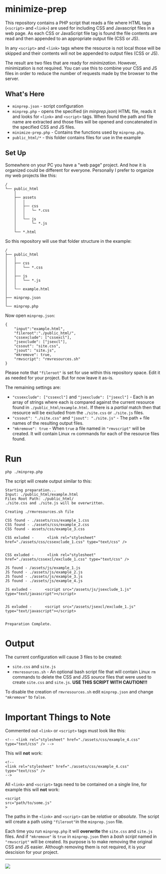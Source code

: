 # minimize-prep

This repository contains a PHP script that reads a file where HTML tags (`<script>` and `<link>`) are used for including CSS and Javascript files in a web page. As each CSS or JavaScript file tag is found the file contents are read and then appended to an appropriate output file (CSS or JS).

In any `<script>` and `<link>` tags where the resource is not local those will be skipped and their contents will not be appended to output files (CSS or JS). 

The result are two files that are ready for *minimization*. However, minimization is not required. You can use this to combine your CSS and JS files in order to reduce the number of requests made by the browser to the server.

## What's Here

* `minprep.json` - script configuration
* `minprep.php` - opens the specified (*in minprep.json*) HTML file, reads it and looks for `<link>` and `<script>` tags. When found the path and file name are extracted and those files will be opened and concatenated in the specified CSS and JS files.
* `minimize-prep.php` - Contains the functions used by `minprep.php`.
* `public_html/*` - this folder contains files for use in the example

## Set Up

Somewhere on your PC you have a "web page" project. And how it is organized could be different for everyone. Personally I prefer to organize my web projects like this:

```
/
└── public_html
    │
    ├── assets
    │   │
    │   ├── css
    │   │   └─ *.css
    │   │
    │   └── js
    │       └─ *.js
    │
    └── *.html
```

So this repository will use that folder structure in the example:

```
/
├── public_html
│   │
│   ├── css
│   │   └── *.css
│   │
│   ├── js
│   │   └── *.js
│   │
│   └── example.html
│
├── minprep.json
│
└── minprep.php
```

Now open `minprep.json`:

```
{
    "input":"example.html",
    "fileroot":"./public_html/",
    "cssexclude": ["cssexcl"],
    "jsexclude": ["jsexcl"],
    "cssout": "site.css",
    "jsout": "site.js",
    "mkremove": true,
    "rmvscript": "rmvresources.sh"
}
```

Please note that `"fileroot"` is set for use within this repository space. Edit it as needed for your project. But for now leave it as-is.

The remaining settings are:

* `"cssexclude": ["cssexcl"]` and `"jsexclude": ["jsexcl"]` - Each is an array of strings where each is compared against the current resource found in `./public_html/example.html`. If there is a *partial* match then that resource will be excluded from the `./site.css` or `./site.js` files.
* `"cssout": "./site.css"` and `"jsout": "./site.js"` - The path + file names of the resulting output files. 
* `"mkremove": true` - When `true` a file named in `"rmvscript"` will be created. It will contain Linux `rm` commands for each of the resource files found.

# Run

```
php ./minprep.php
```

The script will create output similar to this:

```
Starting preparation...
Input: ./public_html/example.html
Files Root Path: ./public_html/
./site.css and ./site.js will be overwritten.

Creating ./rmvresources.sh file

CSS found - ./assets/css/example_1.css
CSS found - ./assets/css/example_2.css
CSS found - assets/css/example_3.css

CSS exluded -      <link rel="stylesheet" href="./assets/css/cssexclude_1.css" type="text/css" />


CSS exluded -      <link rel="stylesheet" href="./assets/cssexcl/exclude_1.css" type="text/css" />

JS found - /assets/js/example_1.js
JS found - ./assets/js/example_2.js
JS found - ./assets/js/example_3.js
JS found - ./assets/js/example_4.js

JS exluded -      <script src="/assets/js/jsexclude_1.js" type="text/javascript"></script>


JS exluded -      <script src="/assets/jsexcl/exclude_1.js" type="text/javascript"></script>


Preparation Complete.
```

# Output

The current configuration will cause 3 files to be created:

* `site.css` and `site.js`
* `rmvresources.sh` - An optional bash script file that will contain Linux `rm` commands to delete the CSS and JSS *source* files that were used to create `site.css` and `site.js`. **USE THIS SCRIPT WITH CAUTION!!!**

To disable the creation of `rmvresources.sh` edit `minprep.json` and change `"mkremove"` to `false`.

# Important Things to Note

Commented out `<link>` or `<script>` tags must look like this:

```
<!-- <link rel="stylesheet" href="./assets/css/example_4.css" type="text/css" /> -->
```

This will **not** work:

```
<!-- 
<link rel="stylesheet" href="./assets/css/example_4.css" type="text/css" /> 
-->
```

All `<link>` and `<script>` tags need to be contained on a single line, for example this will **not** work:

```
<script
src="path/to/some.js"
>
```

The paths in the `<link>` and `<script>` can be *relative* or *absolute*. The script will create a path using `"fileroot"`in the `minprep.json` file.

Each time you run `minprep.php` it will **overwrite** the `site.css` and `site.js` files. And if `"mkremove"` is `true` in `minprep.json` then a *bash script* named in `"rmvscript"`  will be created. Its purpose is to make removing the original CSS and JS easier. Although removing them is not required, it is your descision for your project.

---
<img src="http://webexperiment.info/extcounter/mdcount.php?id=minimize-prep">
